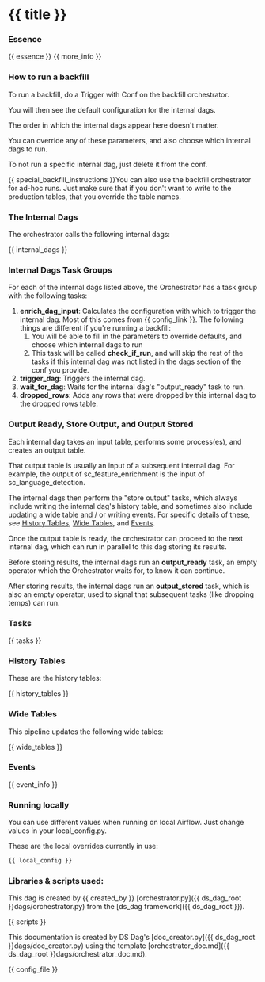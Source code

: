 # {{ title }}

### Essence
    
{{ essence }}
{{ more_info }}

### How to run a backfill
To run a backfill, do a Trigger with Conf on the backfill orchestrator.

You will then see the default configuration for the internal dags.

The order in which the internal dags appear here doesn't matter.

You can override any of these parameters, and also choose which internal dags to run.

To not run a specific internal dag, just delete it from the conf. 

{{ special_backfill_instructions }}You can also use the backfill orchestrator for ad-hoc runs. Just make sure that if you don't want to write to the production tables, that you override the table names.

### The Internal Dags
The orchestrator calls the following internal dags:

{{ internal_dags }}

### Internal Dags Task Groups
For each of the internal dags listed above, the Orchestrator has a task group with the following tasks:
1. **enrich_dag_input**: Calculates the configuration with which to trigger the internal dag. Most of this comes from {{ config_link }}. The following things are different if you're running a backfill:
   1. You will be able to fill in the parameters to override defaults, and choose which internal dags to run
   2. This task will be called **check_if_run**, and will skip the rest of the tasks if this internal dag was not listed in the dags section of the conf you provide.
2. **trigger_dag**: Triggers the internal dag.
3. **wait_for_dag**: Waits for the internal dag's "output_ready" task to run.
4. **dropped_rows**: Adds any rows that were dropped by this internal dag to the dropped rows table.

### Output Ready, Store Output, and Output Stored
Each internal dag takes an input table, performs some process(es), and creates an output table.

That output table is usually an input of a subsequent internal dag. For example, the output of sc_feature_enrichment is the input of sc_language_detection.

The internal dags then perform the "store output" tasks, which always include writing the internal dag's history table, and sometimes also include updating a wide table and / or writing events. For specific details of these, see [History Tables](#history-tables), [Wide Tables](#wide-tables), and [Events](#events).

Once the output table is ready, the orchestrator can proceed to the next internal dag, which can run in parallel to this dag storing its results.

Before storing results, the internal dags run an **output_ready** task, an empty operator which the Orchestrator waits for, to know it can continue.

After storing results, the internal dags run an **output_stored** task, which is also an empty operator, used to signal that subsequent tasks (like dropping temps) can run. 


### Tasks

{{ tasks }}

### History Tables
These are the history tables:

{{ history_tables }}

### Wide Tables
This pipeline updates the following wide tables:

{{ wide_tables }}

### Events
{{ event_info }}

### Running locally
You can use different values when running on local Airflow. Just change values in your local_config.py.

These are the local overrides currently in use:

```python
{{ local_config }}
```

### Libraries & scripts used:
This dag is created by {{ created_by }} [orchestrator.py]({{ ds_dag_root }}dags/orchestrator.py) 
from the [ds_dag framework]({{ ds_dag_root }}).

{{ scripts }}

This documentation is created by DS Dag's [doc_creator.py]({{ ds_dag_root }}dags/doc_creator.py) using the template [orchestrator_doc.md]({{ ds_dag_root }}dags/orchestrator_doc.md).

{{ config_file }}

